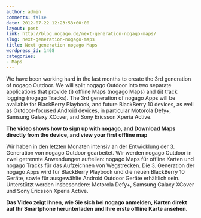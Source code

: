 ```yaml
---
author: admin
comments: false
date: 2012-07-22 12:23:53+00:00
layout: post
link: http://blog.nogago.de/next-generation-nogago-maps/
slug: next-generation-nogago-maps
title: Next generation nogago Maps
wordpress_id: 1408
categories:
- Maps
---
```


We have been working hard in the last months to create the 3rd generation of nogago Outdoor. We will split nogago Outdoor into two separate applications that provide (i) offline Maps (nogago Maps) and (ii) track logging (nogago Tracks). The 3rd generation of nogago Apps will be available for BlackBerry Playbook, and future BlackBerry 10 devices, as well as Outdoor-focused Android devices, in particular Motorola Defy+, Samsung Galaxy XCover, and Sony Ericsson Xperia Active.

**The video shows how to sign up with nogago, and Download Maps directly from the device, and view your first offline map**


Wir haben in den letzten Monaten intensiv an der Entwicklung der 3. Generation von nogago Outdoor gearbeitet. Wir werden nogago Outdoor in zwei getrennte Anwendungen aufteilen: nogago Maps für offline Karten und nogago Tracks für das Aufzeichnen von Wegstrecken. Die 3. Generation der nogago Apps wird für BlackBerry Playbook und die neuen BlackBerry 10 Geräte, sowie für ausgewählte Android Outdoor Geräte erhältlich sein. Unterstützt werden insbesondere: Motorola Defy+, Samsung Galaxy XCover und Sony Ericsson Xperia Active. 

**Das Video zeigt Ihnen, wie Sie sich bei nogago anmelden, Karten direkt auf Ihr Smartphone herunterladen und Ihre erste offline Karte ansehen.**


